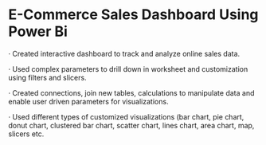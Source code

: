 # E-Commerce Sales Dashboard Using Power Bi
· Created interactive dashboard to track and analyze online sales data.

· Used complex parameters to drill down in worksheet and customization using filters and slicers.

· Created connections, join new tables, calculations to manipulate data and enable user driven parameters for visualizations.

· Used different types of customized visualizations (bar chart, pie chart, donut chart, clustered bar chart, scatter chart, lines chart, area chart, map, slicers etc.
